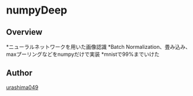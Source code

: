 # numpyDeep

## Overview
*ニューラルネットワークを用いた画像認識
*Batch Normalization、畳み込み、maxプーリングなどをnumpyだけで実装
*mnistで99%までいけた

## Author
[urashima049](https://github.com/urashima0429)
